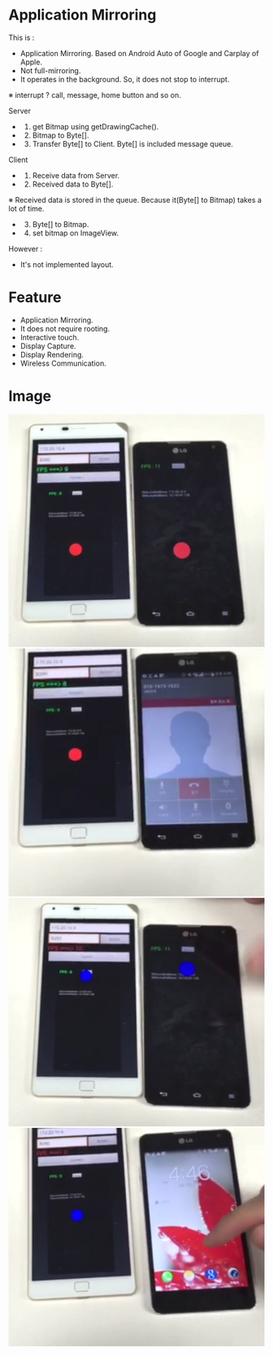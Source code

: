 # Application Mirroring
This is : 
* Application Mirroring. Based on Android Auto of Google and Carplay of Apple.
* Not full-mirroring.
* It operates in the background. So, it does not stop to interrupt.

※ interrupt ? call, message, home button and so on.

Server
* 1. get Bitmap using getDrawingCache(). 
* 2. Bitmap to Byte[].
* 3. Transfer Byte[] to Client. Byte[] is included message queue.


Client
* 1. Receive data from Server.
* 2. Received data to Byte[]. 

※  Received data is stored in the queue. Because it(Byte[] to Bitmap) takes a lot of time.
* 3. Byte[] to Bitmap.
* 4. set bitmap on ImageView.

However :
* It's not implemented layout.

# Feature
* Application Mirroring.
* It does not require rooting.
* Interactive touch.
* Display Capture.
* Display Rendering.
* Wireless Communication.


# Image
![alt tag](https://github.com/zerstyu/Application_Mirroring/blob/master/appmirroring1.PNG)
![alt tag](https://github.com/zerstyu/Application_Mirroring/blob/master/appmirroring2.PNG)
![alt tag](https://github.com/zerstyu/Application_Mirroring/blob/master/appmirroring3.PNG)
![alt tag](https://github.com/zerstyu/Application_Mirroring/blob/master/appmirroring4.PNG)
